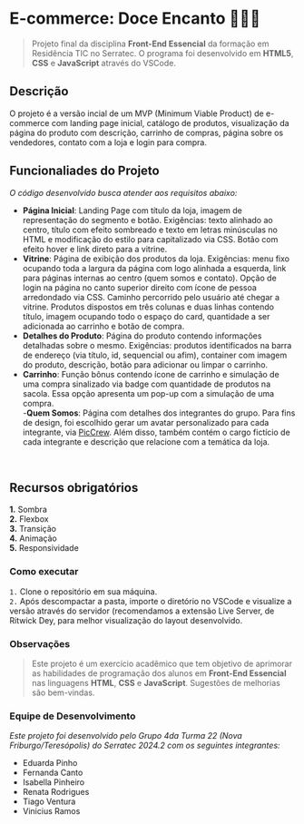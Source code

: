 # E-commerce: Doce Encanto 🍬🍩🍭

> Projeto final da disciplina **Front-End Essencial** da formação em Residência TIC no Serratec. O programa foi desenvolvido em **HTML5**, **CSS** e **JavaScript** através do VSCode. <br>

## Descrição 

O projeto é a versão incial de um MVP (Minimum Viable Product) de e-commerce com landing page inicial, catálogo de produtos, visualização da página do produto com descrição, carrinho de compras, página sobre os vendedores, contato com a loja e login para compra.

## Funcionaliades do Projeto
_O código desenvolvido busca atender aos requisitos abaixo:_

- **Página Inicial**: Landing Page com título da loja, imagem de representação do segmento e botão. Exigências: texto alinhado ao centro, título com efeito sombreado e texto em letras minúsculas no HTML e modificação do estilo para capitalizado via CSS. Botão com efeito hover e link direto para a vitrine.<br>
- **Vitrine**: Página de exibição dos produtos da loja. Exigências: menu fixo ocupando toda a largura da página com logo alinhada a esquerda, link para páginas internas ao centro (quem somos e contato). Opção de login na página no canto superior direito com ícone de pessoa arredondado via CSS. Caminho percorrido pelo usuário até chegar a vitrine. Produtos dispostos em três colunas e duas linhas contendo título, imagem ocupando todo o espaço do card, quantidade a ser adicionada ao carrinho e botão de compra.<br>
- **Detalhes do Produto**: Página do produto contendo informações detalhadas sobre o mesmo. Exigências: produtos identificados na barra de endereço (via título, id, sequencial ou afim), container com imagem do produto, descrição, botão para adicionar ou limpar o carrinho.<br>
- **Carrinho**: Função bônus contendo ícone de carrinho e simulação de uma compra sinalizado via badge com quantidade de produtos na sacola. Essa opção apresenta um pop-up com a simulação de uma compra. <br>
-**Quem Somos**: Página com detalhes dos integrantes do grupo. Para fins de design, foi escolhido gerar um avatar personalizado para cada integrante, via [PicCrew](https://picrew.me/en/image_maker/263035). Além disso, também contém o cargo fictício de cada integrante e descrição que relacione com a temática da loja. 
<br>

## Recursos obrigatórios
**1.** Sombra <br>
**2.** Flexbox <br>
**3.** Transição <br>
**4.** Animação <br>
**5.** Responsividade <br>


### Como executar
`1.` Clone o repositório em sua máquina. <br>
`2.` Após descompactar a pasta, importe o diretório no VSCode e visualize a versão através do servidor (recomendamos a extensão Live Server, de Ritwick Dey, para melhor visualização do layout desenvolvido. <br>

### Observações
> Este projeto é um exercício acadêmico que tem objetivo de aprimorar as habilidades de programação dos alunos em **Front-End Essencial** nas linguagens **HTML**, **CSS** e **JavaScript**. Sugestões de melhorias são bem-vindas.

### Equipe de Desenvolvimento
_Este projeto foi desenvolvido pelo Grupo 4da Turma 22 (Nova Friburgo/Teresópolis) do Serratec 2024.2 com os seguintes integrantes:_

* Eduarda Pinho
* Fernanda Canto
* Isabella Pinheiro
* Renata Rodrigues
* Tiago Ventura
* Vinicius Ramos
